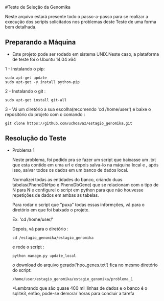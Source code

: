 #Teste de Seleção da Genomika

  Neste arquivo estará presente todo o passo-a-passo para se realizar a execução dos scripts solicitados nos problemas deste Teste de uma forma bem detalhada.
  
Preparando a Máquina
------------
* Este projeto pode ser rodado em sistema UNIX.Neste caso, a plataforma de teste foi o Ubuntu 14.04 x64

1 - Instalando o pip:

    sudo apt-get update
    sudo apt-get -y install python-pip

2 - Instalando o git :
    
    sudo apt-get install git-all

3 - Vá um diretório a sua escolha(recomendo 'cd /home/user') e baixe o repositório do projeto com o comando :

    git clone https://github.com/uchoavaz/estagio_genomika.git


Resolução do Teste
------------

- Problema 1

  Neste problema, foi pedido pra se fazer um script que baixasse um .txt que esta contido em uma url e depois salva-lo na máquina local e , após isso, salvar todos os dados em um banco de dados local.
  
  Normalizei todas as entidades do banco, criando duas tabelas(PhenoDbHpo e PhenoDbGene) que se relacionam com o tipo de N para N e configurei o script em python para que não houvesse repetições de dados em ambas as tabelas.
  
  Para rodar o script que "puxa" todas essas informções, vá para o diretório em que foi baixado o projeto.
  
  Ex: 'cd /home/user/'
  
  Depois, vá para o diretório :
  
      cd /estagio_genomika/estagio_genomika
  
  e rode o script :
  
      python manage.py update_local
  
  o download do arquivo gerado('hpo_genes.txt') fica no mesmo diretório do script:
  
      /home/user/estagio_genomika/estagio_genomika/problema_1
  
  *Lembrando que são quase 400 mil linhas de dados e o banco é o sqlite3, então, pode-se demorar horas para concluir a tarefa
